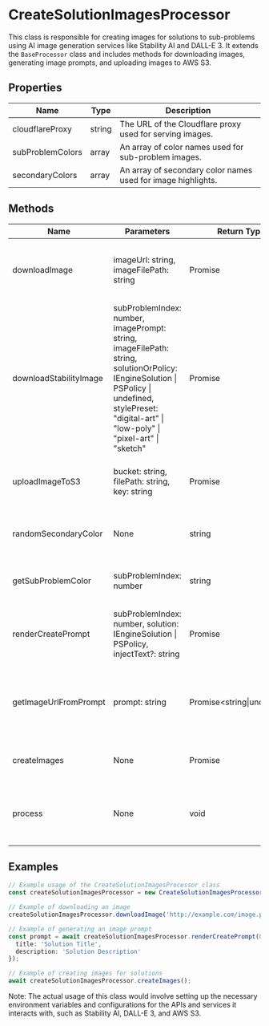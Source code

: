 # CreateSolutionImagesProcessor

This class is responsible for creating images for solutions to sub-problems using AI image generation services like Stability AI and DALL-E 3. It extends the `BaseProcessor` class and includes methods for downloading images, generating image prompts, and uploading images to AWS S3.

## Properties

| Name                | Type   | Description                                                                 |
|---------------------|--------|-----------------------------------------------------------------------------|
| cloudflareProxy     | string | The URL of the Cloudflare proxy used for serving images.                    |
| subProblemColors    | array  | An array of color names used for sub-problem images.                        |
| secondaryColors     | array  | An array of secondary color names used for image highlights.                |

## Methods

| Name                        | Parameters                                             | Return Type            | Description                                                                                   |
|-----------------------------|--------------------------------------------------------|------------------------|-----------------------------------------------------------------------------------------------|
| downloadImage               | imageUrl: string, imageFilePath: string                | Promise<void>          | Downloads an image from a given URL and saves it to a specified file path.                    |
| downloadStabilityImage      | subProblemIndex: number, imagePrompt: string, imageFilePath: string, solutionOrPolicy: IEngineSolution \| PSPolicy \| undefined, stylePreset: "digital-art" \| "low-poly" \| "pixel-art" \| "sketch" | Promise<boolean>       | Downloads an image from Stability AI using a generated prompt and saves it to a file path.    |
| uploadImageToS3             | bucket: string, filePath: string, key: string          | Promise<any>           | Uploads an image file to an AWS S3 bucket and returns the response.                           |
| randomSecondaryColor        | None                                                   | string                 | Gets a random secondary color from the `secondaryColors` array.                               |
| getSubProblemColor          | subProblemIndex: number                                | string                 | Gets the color associated with a sub-problem index.                                           |
| renderCreatePrompt          | subProblemIndex: number, solution: IEngineSolution \| PSPolicy, injectText?: string | Promise<string>        | Generates a prompt for creating an image based on a solution component.                       |
| getImageUrlFromPrompt       | prompt: string                                         | Promise<string\|undefined> | Generates an image using DALL-E 3 based on a prompt and returns the image URL.               |
| createImages                | None                                                   | Promise<void>          | Creates images for all solutions to sub-problems.                                             |
| process                     | None                                                   | void                   | Main method that orchestrates the image creation process.                                     |

## Examples

```typescript
// Example usage of the CreateSolutionImagesProcessor class
const createSolutionImagesProcessor = new CreateSolutionImagesProcessor();

// Example of downloading an image
createSolutionImagesProcessor.downloadImage('http://example.com/image.png', '/path/to/save/image.png');

// Example of generating an image prompt
const prompt = await createSolutionImagesProcessor.renderCreatePrompt(0, {
  title: 'Solution Title',
  description: 'Solution Description'
});

// Example of creating images for solutions
await createSolutionImagesProcessor.createImages();
```

Note: The actual usage of this class would involve setting up the necessary environment variables and configurations for the APIs and services it interacts with, such as Stability AI, DALL-E 3, and AWS S3.